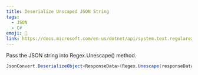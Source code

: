 ```yaml
---
title: Deserialize Unscaped JSON String
tags:
  - JSON
  - C#
emoji: 🧾
link: https://docs.microsoft.com/en-us/dotnet/api/system.text.regularexpressions.regex.unescape?view=netcore-3.1
---
```


Pass the JSON string into Regex.Unescape() method.

```C#
JsonConvert.DeserializeObject<ResponseData>(Regex.Unescape(responseData));
```
